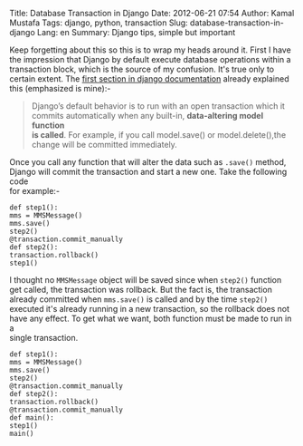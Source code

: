 Title: Database Transaction in Django
Date: 2012-06-21 07:54
Author: Kamal Mustafa
Tags: django, python, transaction
Slug: database-transaction-in-django
Lang: en
Summary: Django tips, simple but important

Keep forgetting about this so this is to wrap my heads around it. First
I have  
the impression that Django by default execute database operations within
a  
transaction block, which is the source of my confusion. It's true only
to  
certain extent. The [first section in django documentation](https://docs.djangoproject.com/en/1.3/topics/db/transactions/)
already explained  
this (emphasized is mine):-

> Django’s default behavior is to run with an open transaction which it  
> commits automatically when any built-in, **data-altering model
> function  
> is called**. For example, if you call model.save() or
> model.delete(),the  
> change will be committed immediately.

Once you call any function that will alter the data such as `.save()`
method,  
Django will commit the transaction and start a new one. Take the
following code  
for example:-

    def step1():
    mms = MMSMessage()
    mms.save()
    step2()
    @transaction.commit_manually
    def step2():
    transaction.rollback()
    step1()

I thought no `MMSMessage` object will be saved since when `step2()`
function  
get called, the transaction was rollback. But the fact is, the
transaction  
already committed when `mms.save()` is called and by the time `step2()`  
executed it's already running in a new transaction, so the rollback does
not  
have any effect. To get what we want, both function must be made to run
in a  
single transaction.

    def step1():
    mms = MMSMessage()
    mms.save()
    step2()
    @transaction.commit_manually
    def step2():
    transaction.rollback()
    @transaction.commit_manually
    def main():
    step1()
    main()
